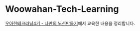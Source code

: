 # Woowahan-Tech-Learning   
[우아한테크러닝4기 - 나만의 노션만들기](https://www.facebook.com/woowahanTech/posts/2870709896502930)에서 교육한 내용을 정리합니다.   
